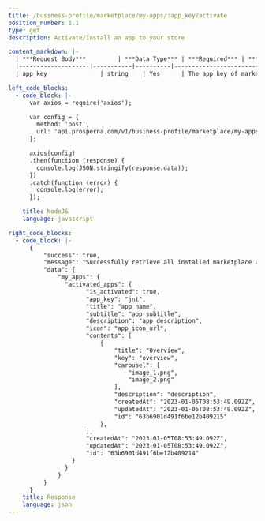 ```yaml
---
title: /business-profile/marketplace/my-apps/:app_key/activate
position_number: 1.1
type: get
description: Activate/Install an app to your store

content_markdown: |-
  | ***Request Body***         | ***Data Type*** | ***Required*** | ***Description*** |
  |--------------------|-----------|----------|------------------------------------|
  | app_key               | string    | Yes      | The app key of marketplace app you want to activate/install. |

left_code_blocks:
  - code_block: |-
      var axios = require('axios');

      var config = {
        method: 'post',
        url: 'api.prosperna.com/v1/business-profile/marketplace/my-apps/jnt/activate',
      };

      axios(config)
      .then(function (response) {
        console.log(JSON.stringify(response.data));
      })
      .catch(function (error) {
        console.log(error);
      });

    title: NodeJS
    language: javascript

right_code_blocks:
  - code_block: |-
      {
          "success": true,
          "message": "Successfully retrieve all installed marketplace apps.",
          "data": {
              "my_apps": {
                "activated_apps": {
                      "is_activated": true,
                      "app_key": "jnt",
                      "title": "app name",
                      "subtitle": "app subtitle",
                      "description": "app description",
                      "icon": "app_icon_url",
                      "contents": [
                          {
                              "title": "Overview",
                              "key": "overview",
                              "carousel": [
                                  "image_1.png",
                                  "image_2.png"
                              ],
                              "description": "description",
                              "createdAt": "2023-01-05T08:53:49.092Z",
                              "updatedAt": "2023-01-05T08:53:49.092Z",
                              "id": "63b6901d491f6be12b409215"
                          },
                      ],
                      "createdAt": "2023-01-05T08:53:49.092Z",
                      "updatedAt": "2023-01-05T08:53:49.092Z",
                      "id": "63b6901d491f6be12b409214"
                  }
                }
              }
          }
      }
    title: Response
    language: json
---
```

